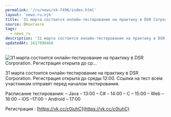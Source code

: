 ```yaml
---
permalink: '/ru/news/vk-7496/index.html'
layout: 'news.ru.njk'
title: '31 марта состоится онлайн-тестирование на практику в DSR Corporation. Регистрация открыта до ср…'
source: ВКонтакте
tags:
  - news_ru
description: '31 марта состоится онлайн-тестирование на практику в DSR Corporation. Регистрация открыта до ср…'
updatedAt: 1617098460
---
```

![31 марта состоится онлайн-тестирование на практику в DSR Corporation. Регистрация открыта до ср…](https://sun9-41.userapi.com/sun9-43/impg/mfuImSDRXiznPOhQxNDs4M9vBD7fBKy7xqjWZw/j4zjvjgGSZU.jpg?size=1280x771&quality=96&sign=a240b4a19d00033ab71c87cf021b5306&c_uniq_tag=dY0C93p_ok_RrB7IRQBxSw8sW3C0b8Nn8nOTLPEC88g&type=album)

31 марта состоится онлайн-тестирование на практику в DSR Corporation. Регистрация открыта до среды 12:00. Ссылки на тест всем участникам отправят перед началом тестирования.

Расписание тестирования:
– Java – 13:00
– C# – 14:00
– C – 15:00
– Web – 16:00
– iOS –17:00
– Android – 17:00

Регистрация : [https://vk.cc/c0iuhC](https://vk.cc/c0iuhC)
